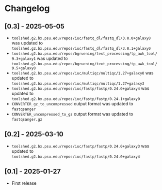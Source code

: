 # Changelog

## [0.3] - 2025-05-05

- `toolshed.g2.bx.psu.edu/repos/iuc/fastq_dl/fastq_dl/3.0.0+galaxy0` was updated to `toolshed.g2.bx.psu.edu/repos/iuc/fastq_dl/fastq_dl/3.0.1+galaxy0`
- `toolshed.g2.bx.psu.edu/repos/bgruening/text_processing/tp_awk_tool/9.3+galaxy1` was updated to `toolshed.g2.bx.psu.edu/repos/bgruening/text_processing/tp_awk_tool/9.5+galaxy0`
- `toolshed.g2.bx.psu.edu/repos/iuc/multiqc/multiqc/1.27+galaxy0` was updated to `toolshed.g2.bx.psu.edu/repos/iuc/multiqc/multiqc/1.27+galaxy3`
- `toolshed.g2.bx.psu.edu/repos/iuc/fastp/fastp/0.24.0+galaxy4` was updated to `toolshed.g2.bx.psu.edu/repos/iuc/fastp/fastp/0.24.1+galaxy0`
- `CONVERTER_gz_to_uncompressed` output format was updated to `fastqsanger`
- `CONVERTER_uncompressed_to_gz` output format was updated to `fastqsanger.gz`

## [0.2] - 2025-03-10

- `toolshed.g2.bx.psu.edu/repos/iuc/fastp/fastp/0.24.0+galaxy3` was updated to `toolshed.g2.bx.psu.edu/repos/iuc/fastp/fastp/0.24.0+galaxy4`

## [0.1] - 2025-01-27

- First release


